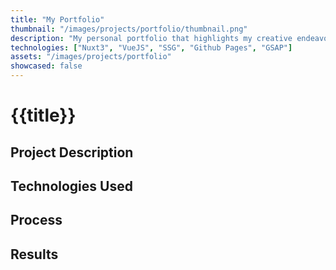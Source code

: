 ```yaml
---
title: "My Portfolio"
thumbnail: "/images/projects/portfolio/thumbnail.png"
description: "My personal portfolio that highlights my creative endeavors in scientific simulation, game development, product design, and interactive graphics."
technologies: ["Nuxt3", "VueJS", "SSG", "Github Pages", "GSAP"]
assets: "/images/projects/portfolio"
showcased: false
---
```


# {{title}}

## Project Description

## Technologies Used

<BlogTechnologies :tags="technologies"></BlogTechnologies>


## Process

## Results
